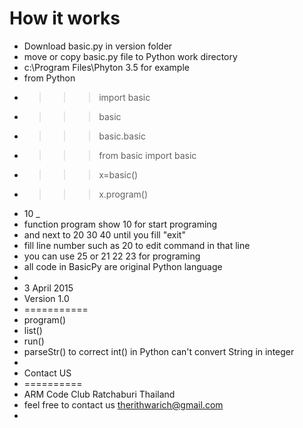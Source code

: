 # How it works

- Download basic.py in version folder
- move or copy basic.py file to Python work directory
- c:\Program Files\Phyton 3.5 for example
- from Python 
- >>> import basic
- >>> basic
- >>> basic.basic
- >>> from basic import basic
- >>> x=basic()
- >>> x.program()
- 10 _
- function program show 10 for start programing
- and next to 20 30 40 until you fill "exit"
- fill line number such as 20 to edit command in that line
- you can use 25 or 21 22 23 for programing
- all code in BasicPy are original Python language
- 
- 3 April 2015
- Version 1.0 
- ===========
- program() 
- list() 
- run() 
- parseStr() to correct int() in Python can't convert String in integer
- 
- Contact US
- ==========
- ARM Code Club Ratchaburi Thailand
- feel free to contact us therithwarich@gmail.com
- 
